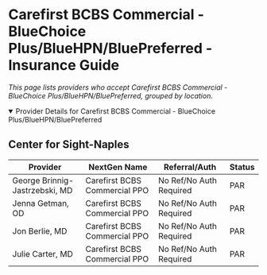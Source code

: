 # Carefirst BCBS Commercial - BlueChoice Plus/BlueHPN/BluePreferred - Insurance Guide

*This page lists providers who accept Carefirst BCBS Commercial - BlueChoice Plus/BlueHPN/BluePreferred, grouped by location.*

<details open><summary>Provider Details for Carefirst BCBS Commercial - BlueChoice Plus/BlueHPN/BluePreferred</summary>

## Center for Sight-Naples

| Provider | NextGen Name | Referral/Auth | Status |
|----------|-------------|--------------|--------|
| George Brinnig-Jastrzebski, MD | Carefirst BCBS Commercial PPO | No Ref/No Auth Required | PAR |
| Jenna Getman, OD | Carefirst BCBS Commercial PPO | No Ref/No Auth Required | PAR |
| Jon Berlie, MD | Carefirst BCBS Commercial PPO | No Ref/No Auth Required | PAR |
| Julie Carter, MD | Carefirst BCBS Commercial PPO | No Ref/No Auth Required | PAR |

</details>

